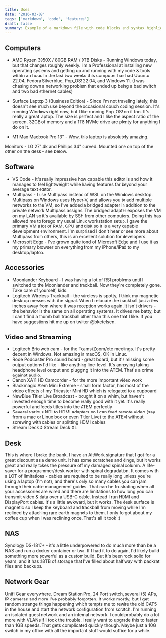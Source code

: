 ```yaml
---
title: Uses
date: '2016-03-08'
tags: ['markdown', 'code', 'features']
draft: false
summary: Example of a markdown file with code blocks and syntax highlighting
---
```



## Computers

* AMD Ryzen 3950X / 80GB RAM / 9TB Disks - Running Windows today, but that changes roughly weekly. I'm a Professional at installing new operating systems and getting up and running with my code & tools within an hour. In the last two weeks this computer has had Ubuntu 22.04, Fedora Silverblue, Pop_OS! 22.04, and Windows 11. (I was chasing down a networking problem that ended up being a bad switch and two bad ethernet cables)

* Surface Laptop 3 (Business Edition) - Since I'm not traveling lately, this doesn't see much use beyond the occasional couch coding session. It's running Windows right now, but I like running Pop_OS! on it too. It's really a great laptop. The size is perfect and I like the aspect ratio of the screen. 32GB of memory and a 1TB NVMe drive are plenty for anything I do on it.

* M1 Max Macbook Pro 13" - Wow, this laptop is absolutely amazing.

Monitors - LG 27" 4k and Phillips 34" curved. Mounted one on top of the other on the desk - see below.

## Software

* VS Code - It's really impressive how capable this editor is and how it manages to feel lightweight while having features far beyond your average text editor.
* Multipass - I use Multipass instead of WSL on the Windows desktop. Multipass on Windows uses Hyper-V, and allows you to add multiple networks to the VM, so I've added a bridged adapter in addition to the private network Multipass assigns. The bridged adapter exposes the VM on my LAN so it's available by SSH from other computers. Doing this has allowed me to forego my usual Linux workstation setup. I gave the primary VM a lot of RAM, CPU and disk so it is a very capable development environment. I'm surprised I don't hear or see more about Multipass from others, this is an excellent solution for developers.
* Microsoft Edge - I've grown quite fond of Microsoft Edge and I use it as my primary browser on everything from my iPhone/iPad to my desktop/laptop.

## Accessories

* Moonlander Keyboard - I was having a lot of RSI problems until I switched to the Moonlander and trackball. Now they're completely gone. Take care of yourself, kids.
* Logitech Wireless Trackball - the wireless is spotty, I think my magnetic desktop messes with the signal. When I relocate the trackball just a few inches away from where it was reception works again. It isn't drivers - the behavior is the same on all operating systems. It drives me batty, but I can't find a thumb ball trackball other than this one that I like. If you have suggestions hit me up on twitter @bketelsen.

## Video and Streaming

* Logitech Brio web cam - for the Teams/Zoom/etc meetings. It's pretty decent in Windows. Not amazing in macOS, OK in Linux.
* Rode Podcaster Pro sound board - great board, but it's missing some output options I'd like - like anything line-level. It's annoying taking headphone level output and plugging it into the ATEM. That's a crime against audio.
* Canon XA11 HD Camcorder - for the more important video work
* Blackmagic Atem Mini Extreme - small form factor, has most of the video effects of my Tricaster Mini HD which is relegated to a cupboard
* NewBlue Titler Live Broadcast - bought it on a whim, but haven't invested enough time to become really good with it yet. It's really powerful and feeds titles into the ATEM perfectly
* Several various NDI to HDMI adapters so I can feed remote video (say from a mac or Linux box or even Titler Live) to the ATEM without screwing with cables or splitting HDMI cables
* Stream Deck & Stream Deck XL

## Desk

This is where I broke the bank. I have an AltWork signature that I got for a great discount as a demo unit. It has some scratches and dings, but it works great and really takes the pressure off my damaged spinal column. A life-saver for a programmer/desk worker with spinal degradation. It comes with a LOT of limitations - cables are required to be really long unless you're using a laptop (I'm not), and there's only so many cables you can jam through their cable management guides. That can be frustrating when all your accessories are wired and there are limitations to how long you can transmit video & data over a USB-C cable. Instead I run HDMI and DisplayPort cables. It's a little awkward, but it works. The desk surface is magnetic so I keep the keyboard and trackball from moving while I'm reclined by attaching rare earth magnets to them. I only forgot about my coffee cup when I was reclining once. That's all it took :)

## NAS

Synology DS-1817+ - it's a little underpowered to do much more than be a NAS and run a docker container or two. If I had it to do again, I'd likely build something more powerful as a custom build. But it's been rock solid for years, and it has 28TB of storage that I've filled about half way with packrat files and backups.

## Network Gear

Unifi Gear everywhere. Dream Station Pro, 24 Port switch, several (5) APs, IP cameras and more I've probably forgotten. It works mostly, but I get random strange things happening which tempts me to rewire the old CAT5 in the house and start the network configuration from scratch. I'm running an isolated guest network and an internal network. I could probably do a lot more with VLANs if I took the trouble. I really want to upgrade this to faster than 1GB speeds. That gets complicated quickly though. Maybe just a 10G switch in my office with all the important stuff would suffice for a while.
